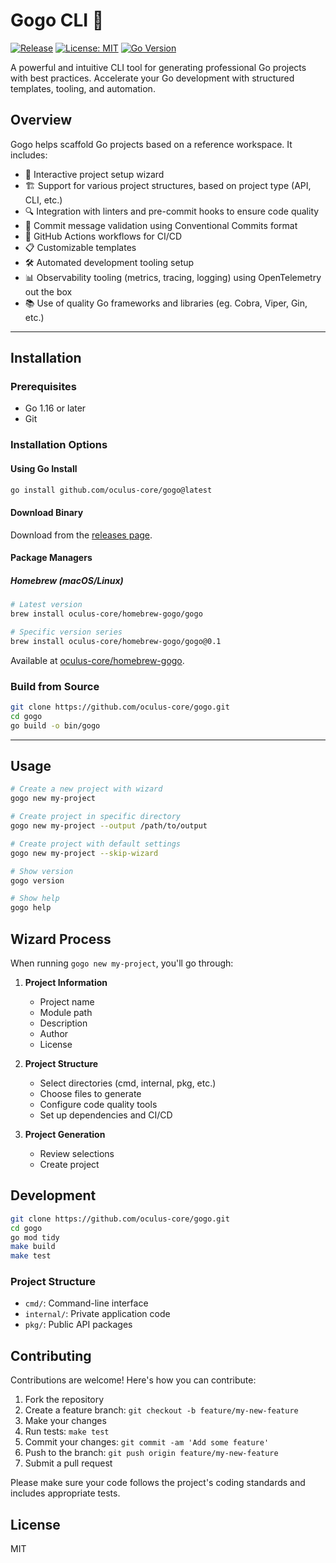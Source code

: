 # Gogo CLI 🚀

[![Release](https://github.com/oculus-core/gogo/actions/workflows/release.yml/badge.svg)](https://github.com/oculus-core/gogo/actions/workflows/release.yml)
[![License: MIT](https://img.shields.io/badge/License-MIT-yellow.svg)](https://opensource.org/licenses/MIT)
[![Go Version](https://img.shields.io/badge/Go-1.16+-00ADD8.svg)](https://golang.org/doc/go1.16)

A powerful and intuitive CLI tool for generating professional Go projects with best practices.
Accelerate your Go development with structured templates, tooling, and automation.

## Overview

Gogo helps scaffold Go projects based on a reference workspace. It includes:

- 🧙 Interactive project setup wizard
- 🏗️ Support for various project structures, based on project type (API, CLI, etc.)
- 🔍 Integration with linters and pre-commit hooks to ensure code quality
- 📝 Commit message validation using Conventional Commits format
- 🔄 GitHub Actions workflows for CI/CD
- 📋 Customizable templates
- 🛠️ Automated development tooling setup
- 📊 Observability tooling (metrics, tracing, logging) using OpenTelemetry out the box
- 📚 Use of quality Go frameworks and libraries (eg. Cobra, Viper, Gin, etc.)

---

## Installation

### Prerequisites

- Go 1.16 or later
- Git

### Installation Options

#### Using Go Install

```bash
go install github.com/oculus-core/gogo@latest
```

#### Download Binary

Download from the [releases page](https://github.com/oculus-core/gogo/releases/latest).

#### Package Managers

##### Homebrew (macOS/Linux)

```bash
# Latest version
brew install oculus-core/homebrew-gogo/gogo

# Specific version series
brew install oculus-core/homebrew-gogo/gogo@0.1
```

Available at [oculus-core/homebrew-gogo](https://github.com/oculus-core/homebrew-gogo).

### Build from Source

```bash
git clone https://github.com/oculus-core/gogo.git
cd gogo
go build -o bin/gogo
```

---

## Usage

```bash
# Create a new project with wizard
gogo new my-project

# Create project in specific directory
gogo new my-project --output /path/to/output

# Create project with default settings
gogo new my-project --skip-wizard

# Show version
gogo version

# Show help
gogo help
```

## Wizard Process

When running `gogo new my-project`, you'll go through:

1. **Project Information**
   - Project name
   - Module path
   - Description
   - Author
   - License

2. **Project Structure**
   - Select directories (cmd, internal, pkg, etc.)
   - Choose files to generate
   - Configure code quality tools
   - Set up dependencies and CI/CD

3. **Project Generation**
   - Review selections
   - Create project

## Development

```bash
git clone https://github.com/oculus-core/gogo.git
cd gogo
go mod tidy
make build
make test
```

### Project Structure

- `cmd/`: Command-line interface
- `internal/`: Private application code
- `pkg/`: Public API packages

## Contributing

Contributions are welcome! Here's how you can contribute:

1. Fork the repository
2. Create a feature branch: `git checkout -b feature/my-new-feature`
3. Make your changes
4. Run tests: `make test`
5. Commit your changes: `git commit -am 'Add some feature'`
6. Push to the branch: `git push origin feature/my-new-feature`
7. Submit a pull request

Please make sure your code follows the project's coding standards and includes appropriate tests.

## License

MIT
